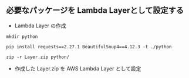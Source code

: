 
## 必要なパッケージを Lambda Layerとして設定する

* Lambda Layer の作成

```
mkdir python

pip install requests==2.27.1 BeautifulSoup4==4.12.3 -t ./python

zip -r Layer.zip python/       
```

* 作成した Layer.zip を AWS Lambda Layer として設定 
